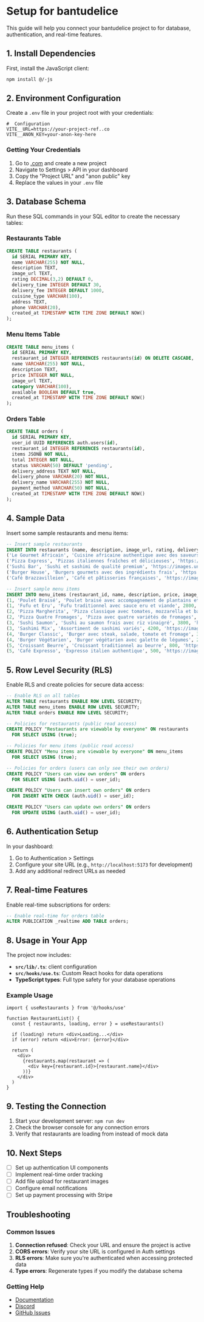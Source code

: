 #  Setup for bantudelice

This guide will help you connect your bantudelice project to  for database, authentication, and real-time features.

## 1. Install Dependencies

First, install the  JavaScript client:

```bash
npm install @/-js
```

## 2. Environment Configuration

Create a `.env` file in your project root with your  credentials:

```env
#  Configuration
VITE__URL=https://your-project-ref..co
VITE__ANON_KEY=your-anon-key-here
```

### Getting Your  Credentials

1. Go to [.com](https://.com) and create a new project
2. Navigate to Settings > API in your  dashboard
3. Copy the "Project URL" and "anon public" key
4. Replace the values in your `.env` file

## 3. Database Schema

Run these SQL commands in your  SQL editor to create the necessary tables:

### Restaurants Table
```sql
CREATE TABLE restaurants (
  id SERIAL PRIMARY KEY,
  name VARCHAR(255) NOT NULL,
  description TEXT,
  image_url TEXT,
  rating DECIMAL(3,2) DEFAULT 0,
  delivery_time INTEGER DEFAULT 30,
  delivery_fee INTEGER DEFAULT 1000,
  cuisine_type VARCHAR(100),
  address TEXT,
  phone VARCHAR(20),
  created_at TIMESTAMP WITH TIME ZONE DEFAULT NOW()
);
```

### Menu Items Table
```sql
CREATE TABLE menu_items (
  id SERIAL PRIMARY KEY,
  restaurant_id INTEGER REFERENCES restaurants(id) ON DELETE CASCADE,
  name VARCHAR(255) NOT NULL,
  description TEXT,
  price INTEGER NOT NULL,
  image_url TEXT,
  category VARCHAR(100),
  available BOOLEAN DEFAULT true,
  created_at TIMESTAMP WITH TIME ZONE DEFAULT NOW()
);
```

### Orders Table
```sql
CREATE TABLE orders (
  id SERIAL PRIMARY KEY,
  user_id UUID REFERENCES auth.users(id),
  restaurant_id INTEGER REFERENCES restaurants(id),
  items JSONB NOT NULL,
  total INTEGER NOT NULL,
  status VARCHAR(50) DEFAULT 'pending',
  delivery_address TEXT NOT NULL,
  delivery_phone VARCHAR(20) NOT NULL,
  delivery_name VARCHAR(255) NOT NULL,
  payment_method VARCHAR(50) NOT NULL,
  created_at TIMESTAMP WITH TIME ZONE DEFAULT NOW()
);
```

## 4. Sample Data

Insert some sample restaurants and menu items:

```sql
-- Insert sample restaurants
INSERT INTO restaurants (name, description, image_url, rating, delivery_time, delivery_fee, cuisine_type, address, phone) VALUES
('Le Gourmet Africain', 'Cuisine africaine authentique avec des saveurs traditionnelles', 'https://images.unsplash.com/photo-1555396273-367ea4eb4db5?w=400', 4.5, 25, 800, 'Africaine', '123 Rue de la Paix, Brazzaville', '+242 123 456 789'),
('Pizza Express', 'Pizzas italiennes fraîches et délicieuses', 'https://images.unsplash.com/photo-1513104890138-7c749659a591?w=400', 4.2, 30, 1000, 'Italienne', '456 Avenue du Commerce, Brazzaville', '+242 987 654 321'),
('Sushi Bar', 'Sushi et sashimi de qualité premium', 'https://images.unsplash.com/photo-1579584425555-c3d17c2f9b6b?w=400', 4.7, 35, 1200, 'Japonaise', '789 Boulevard Central, Brazzaville', '+242 555 123 456'),
('Burger House', 'Burgers gourmets avec des ingrédients frais', 'https://images.unsplash.com/photo-1568901346375-23c9450c58cd?w=400', 4.3, 20, 600, 'Américaine', '321 Rue des Délices, Brazzaville', '+242 777 888 999'),
('Café Brazzavilleien', 'Café et pâtisseries françaises', 'https://images.unsplash.com/photo-1501339847302-ac426a4a7cbb?w=400', 4.6, 15, 500, 'Française', '654 Place de la République, Brazzaville', '+242 111 222 333');

-- Insert sample menu items
INSERT INTO menu_items (restaurant_id, name, description, price, image_url, category) VALUES
(1, 'Poulet Braisé', 'Poulet braisé avec accompagnement de plantains et légumes', 3500, 'https://images.unsplash.com/photo-1603133872878-684f208fb84b?w=300', 'Plats principaux'),
(1, 'Fufu et Eru', 'Fufu traditionnel avec sauce eru et viande', 2800, 'https://images.unsplash.com/photo-1565299624946-b28f40a0ca4b?w=300', 'Plats principaux'),
(2, 'Pizza Margherita', 'Pizza classique avec tomates, mozzarella et basilic', 4500, 'https://images.unsplash.com/photo-1513104890138-7c749659a591?w=300', 'Pizzas'),
(2, 'Pizza Quatre Fromages', 'Pizza avec quatre variétés de fromages', 5200, 'https://images.unsplash.com/photo-1565299624946-b28f40a0ca4b?w=300', 'Pizzas'),
(3, 'Sushi Saumon', 'Sushi au saumon frais avec riz vinaigré', 3800, 'https://images.unsplash.com/photo-1579584425555-c3d17c2f9b6b?w=300', 'Sushi'),
(3, 'Sashimi Mix', 'Assortiment de sashimi variés', 4200, 'https://images.unsplash.com/photo-1565299624946-b28f40a0ca4b?w=300', 'Sashimi'),
(4, 'Burger Classic', 'Burger avec steak, salade, tomate et fromage', 3200, 'https://images.unsplash.com/photo-1568901346375-23c9450c58cd?w=300', 'Burgers'),
(4, 'Burger Végétarien', 'Burger végétarien avec galette de légumes', 2800, 'https://images.unsplash.com/photo-1513104890138-7c749659a591?w=300', 'Burgers'),
(5, 'Croissant Beurre', 'Croissant traditionnel au beurre', 800, 'https://images.unsplash.com/photo-1501339847302-ac426a4a7cbb?w=300', 'Pâtisseries'),
(5, 'Café Expresso', 'Expresso italien authentique', 500, 'https://images.unsplash.com/photo-1501339847302-ac426a4a7cbb?w=300', 'Boissons');
```

## 5. Row Level Security (RLS)

Enable RLS and create policies for secure data access:

```sql
-- Enable RLS on all tables
ALTER TABLE restaurants ENABLE ROW LEVEL SECURITY;
ALTER TABLE menu_items ENABLE ROW LEVEL SECURITY;
ALTER TABLE orders ENABLE ROW LEVEL SECURITY;

-- Policies for restaurants (public read access)
CREATE POLICY "Restaurants are viewable by everyone" ON restaurants
  FOR SELECT USING (true);

-- Policies for menu items (public read access)
CREATE POLICY "Menu items are viewable by everyone" ON menu_items
  FOR SELECT USING (true);

-- Policies for orders (users can only see their own orders)
CREATE POLICY "Users can view own orders" ON orders
  FOR SELECT USING (auth.uid() = user_id);

CREATE POLICY "Users can insert own orders" ON orders
  FOR INSERT WITH CHECK (auth.uid() = user_id);

CREATE POLICY "Users can update own orders" ON orders
  FOR UPDATE USING (auth.uid() = user_id);
```

## 6. Authentication Setup

In your  dashboard:

1. Go to Authentication > Settings
2. Configure your site URL (e.g., `http://localhost:5173` for development)
3. Add any additional redirect URLs as needed

## 7. Real-time Features

Enable real-time subscriptions for orders:

```sql
-- Enable real-time for orders table
ALTER PUBLICATION _realtime ADD TABLE orders;
```

## 8. Usage in Your App

The project now includes:

- **`src/lib/.ts`**:  client configuration
- **`src/hooks/use.ts`**: Custom React hooks for data operations
- **TypeScript types**: Full type safety for your database operations

### Example Usage

```tsx
import { useRestaurants } from '@/hooks/use'

function RestaurantList() {
  const { restaurants, loading, error } = useRestaurants()

  if (loading) return <div>Loading...</div>
  if (error) return <div>Error: {error}</div>

  return (
    <div>
      {restaurants.map(restaurant => (
        <div key={restaurant.id}>{restaurant.name}</div>
      ))}
    </div>
  )
}
```

## 9. Testing the Connection

1. Start your development server: `npm run dev`
2. Check the browser console for any connection errors
3. Verify that restaurants are loading from  instead of mock data

## 10. Next Steps

- [ ] Set up authentication UI components
- [ ] Implement real-time order tracking
- [ ] Add file upload for restaurant images
- [ ] Configure email notifications
- [ ] Set up payment processing with Stripe

## Troubleshooting

### Common Issues

1. **Connection refused**: Check your  URL and ensure the project is active
2. **CORS errors**: Verify your site URL is configured in  Auth settings
3. **RLS errors**: Make sure you're authenticated when accessing protected data
4. **Type errors**: Regenerate types if you modify the database schema

### Getting Help

- [ Documentation](https://.com/docs)
- [ Discord](https://discord..com)
- [GitHub Issues](https://github.com///issues) 